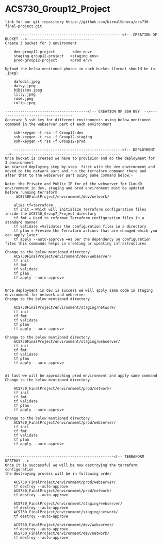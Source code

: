 
# ACS730_Group12_Project

    link for our git repository https://github.com/NirmalSeneca/acs730-final-project.git

        --------------------------------------------------<!-- CREATION OF BUCKET -->-------------------------------
    Create 3 bucket for 3 environment

        dev-group12-project        <dev env>
        staging-group12-project   <staging env>
        prod-group12-project      <prod env>

    Upload the below mentioned photos in each bucket (format should be in .jpeg)
    
        dafodil.jpeg
        daisy.jpeg
        hibiscus.jpeg
        lilly.jpeg
        rose.jpeg
        tulip.jpeg

    --------------------------------------<!-- CREATION OF SSH KEY  -->----------------------------------
    Generate 3 ssh key for different environments using below mentioned command in the webserver part of each environment

        ssh-keygen -t rsa -f Group12-dev
        ssh-keygen -t rsa -f Group12-staging
        ssh-keygen -t rsa -f Group12-prod

        --------------------------------------------------<!-- DEPLOYMENT -->--------------------------------------------------
    Once bucket is created we have to provision and do the deployment for 3 environment 
    We started deploying step by step  first with the dev environment and moved to the network part and run the terraform command there and after that to the webserver part using same command below:-
    
    Note: the Private and Public IP for of the webserver for CLoud9 environment in dev, staging and prod environment must be updated before running terraform
         ACS730FinalProject/environment/dev/network/

        alias tf=terraform
        tf init = Which will initialize Terraform configuration files inside the ACS730_Group7_Project directory
        tf fmt = Used to reformat Terraform configuration files in a standard manner
        tf validate =Validates the configuration files in a directory
        tf plan = Preview the Terraform actions that are changed which you can apply later
        tf apply --auto-approve =As per the dependency on configuration files this commands helps in creating or updating infrastructures 

    Change to the below mentioned directory.
        ACS730FinalProject/environment/dev/webserver/
        tf init
        tf fmt
        tf validate
        tf plan 
        tf apply --auto-approve


    Once deployment in dev is success we will apply same code in staging environment for network and webserver
    Change to the below mentioned directory. 

        ACS730FinalProject/environment/staging/network/
        tf init
        tf fmt
        tf validate
        tf plan
        tf apply --auto-approve

    Change to the below mentioned directory.
        ACS730FinalProject/environment/staging/webserver/
        tf init
        tf fmt
        tf validate
        tf plan
        tf apply --auto-approve
 
 
    At last we will be approaching prod environment and apply same command 
    Change to the below mentioned directory.

        ACS730_FinalProject/environment/prod/network/
        tf init
        tf fmt
        tf validate
        tf plan
        tf apply --auto-approve
 
    Change to the below mentioned directory
        ACS730_FinalProject/environment/prod/webserver/
        tf init
        tf fmt
        tf validate
        tf plan
        tf apply --auto-approve


    --------------------------------------------------<!-- TERRAFORM DESTROY -->--------------------------------------------------
    Once it is successful we will be now destroying the terraform configuration
    the destroying process will be in following order

        ACS730_FinalProject/environment/prod/webserver/
        tf destroy --auto-approve 
        ACS730_FinalProject/environment/prod/network/
        tf destroy --auto-approve 

        ACS730_FinalProject/environment/staging/webserver/
        tf destroy --auto-approve 
        ACS730_FinalProject/environment/staging/network/
        tf destroy --auto-approve 

        ACS730_FinalProject/environment/dev/webserver/
        tf destroy --auto-approve 
        ACS730_FinalProject/environment/dev/network/
        tf destroy --auto-approve 

   
